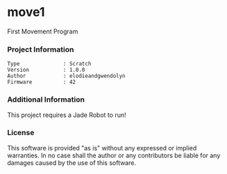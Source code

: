 move1
================

First Movement Program

### Project Information
```
Type              : Scratch
Version           : 1.0.0
Author            : elodieandgwendolyn
Firmware          : 42
```

### Additional Information
This project requires a Jade Robot to run!

### License
This software is provided "as is" without any expressed or implied warranties.  In no case shall the author or any contributors be liable for any damages caused by the use of this software.


